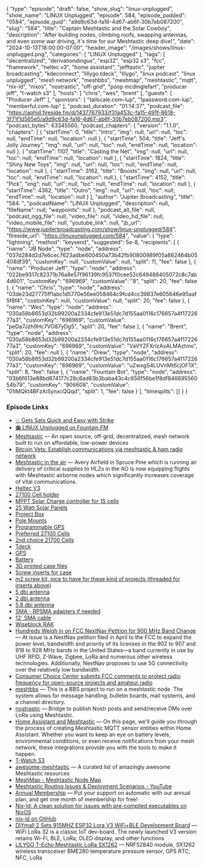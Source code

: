 {
  "type": "episode",
  "draft": false,
  "show_slug": "linux-unplugged",
  "show_name": "LINUX Unplugged",
  "episode": 584,
  "episode_padded": "0584",
  "episode_guid": "a9d9c63d-fa16-4d67-ab6f-30b7eb087200",
  "slug": "584",
  "title": "Captain Meshtastic and the Solar Cowboy",
  "description": "After building nodes, climbing roofs, swapping antennas, and even some war driving, it's time for our Meshtastic deep dive!",
  "date": "2024-10-13T18:00:00-07:00",
  "header_image": "/images/shows/linux-unplugged.png",
  "categories": [
    "LINUX Unplugged"
  ],
  "tags": [
    "decentralized",
    "derivationdingus",
    "esp32",
    "esp32 s3",
    "fcc",
    "framework",
    "heltec v3",
    "home assistant",
    "jefftastic",
    "jupiter broadcasting",
    "kdeconnect",
    "lillygo tdeck",
    "lilygo",
    "linux podcast",
    "linux unplugged",
    "mesh network",
    "meshbbs",
    "meshmap",
    "meshtastic",
    "mqtt",
    "nix-ld",
    "nixos",
    "nostrastic",
    "off-grid",
    "poop mcdinglefart",
    "producer jeff",
    "t-watch s3"
  ],
  "hosts": [
    "chris",
    "wes",
    "brent"
  ],
  "guests": [
    "Producer Jeff"
  ],
  "sponsors": [
    "tailscale.com-lup",
    "1password.com-lup",
    "memberful.com-lup"
  ],
  "podcast_duration": "01:14:37",
  "podcast_file": "https://aphid.fireside.fm/d/1437767933/f31a453c-fa15-491f-8618-3f71f1d565e5/a9d9c63d-fa16-4d67-ab6f-30b7eb087200.mp3",
  "podcast_bytes": 63345560,
  "podcast_chapters": {
    "version": "1.1.0",
    "chapters": [
      {
        "startTime": 0,
        "title": "Intro",
        "img": null,
        "url": null,
        "toc": null,
        "endTime": null,
        "location": null
      },
      {
        "startTime": 504,
        "title": "Jeff's Jolly Journey",
        "img": null,
        "url": null,
        "toc": null,
        "endTime": null,
        "location": null
      },
      {
        "startTime": 1107,
        "title": "Casting the Net",
        "img": null,
        "url": null,
        "toc": null,
        "endTime": null,
        "location": null
      },
      {
        "startTime": 1824,
        "title": "Shiny New Toys",
        "img": null,
        "url": null,
        "toc": null,
        "endTime": null,
        "location": null
      },
      {
        "startTime": 3162,
        "title": "Boosts",
        "img": null,
        "url": null,
        "toc": null,
        "endTime": null,
        "location": null
      },
      {
        "startTime": 4152,
        "title": "Pick",
        "img": null,
        "url": null,
        "toc": null,
        "endTime": null,
        "location": null
      },
      {
        "startTime": 4362,
        "title": "Outro",
        "img": null,
        "url": null,
        "toc": null,
        "endTime": null,
        "location": null
      }
    ],
    "author": "Jupiter Broadcasting",
    "title": "584: ",
    "podcastName": "LINUX Unplugged",
    "description": null,
    "fileName": null,
    "waypoints": null
  },
  "podcast_alt_file": null,
  "podcast_ogg_file": null,
  "video_file": null,
  "video_hd_file": null,
  "video_mobile_file": null,
  "youtube_link": null,
  "jb_url": "https://www.jupiterbroadcasting.com/show/linux-unplugged/584",
  "fireside_url": "https://linuxunplugged.com/584",
  "value": {
    "type": "lightning",
    "method": "keysend",
    "suggested": 5e-8,
    "recipients": [
      {
        "name": "JB Node",
        "type": "node",
        "address": "037d284d2d7e6cec7623adbe600450a73b42fb90800989f05a862464b05408df39",
        "customKey": null,
        "customValue": null,
        "split": 11,
        "fee": false
      },
      {
        "name": "Producer Jeff",
        "type": "node",
        "address": "022be9317c82371b76a8e57f96139fc9537f0cee52c649488405072c8c7ab4d601",
        "customKey": "696969",
        "customValue": "8",
        "split": 20,
        "fee": false
      },
      {
        "name": "Chris",
        "type": "node",
        "address": "03de23d27775ff1abc1d5770e56ee058464c9fcd4cc39837e605646e95aaf5f8f4",
        "customKey": null,
        "customValue": null,
        "split": 20,
        "fee": false
      },
      {
        "name": "Wes",
        "type": "node",
        "address": "030a58b8653d32b99200a2334cfe913e51dc7d155aa0116c176657a4f1722677a3",
        "customKey": "696969",
        "customValue": "peDa7Jzh9Hc7VO87yDg5",
        "split": 20,
        "fee": false
      },
      {
        "name": "Brent",
        "type": "node",
        "address": "030a58b8653d32b99200a2334cfe913e51dc7d155aa0116c176657a4f1722677a3",
        "customKey": "696969",
        "customValue": "VaVYZFXrIzAxALMAztmo",
        "split": 20,
        "fee": null
      },
      {
        "name": "Drew",
        "type": "node",
        "address": "030a58b8653d32b99200a2334cfe913e51dc7d155aa0116c176657a4f1722677a3",
        "customKey": "696969",
        "customValue": "uZwxgS4LUVnMt6cjOF1X",
        "split": 8,
        "fee": false
      },
      {
        "name": "Fountain Bot",
        "type": "node",
        "address": "03b6f613e88bd874177c28c6ad83b3baba43c4c656f56be1f8df84669556054b79",
        "customKey": "906608",
        "customValue": "01IMQkt4BFzAiSynxcQQqd",
        "split": 1,
        "fee": false
      }
    ],
    "timesplits": []
  }
}


### Episode Links

* [💥 Gets Sats Quick and Easy with Strike](https://strike.me/ "💥 Gets Sats Quick and Easy with Strike")
* [📻 LINUX Unplugged on Fountain.FM](https://www.fountain.fm/show/dWiuBeqpDSM86AwXRXov "📻 LINUX Unplugged  on Fountain.FM")
* [Meshtastic](https://meshtastic.org/ "Meshtastic") — An open source, off-grid, decentralized, mesh network built to run on affordable, low-power devices
* [Bitcoin Vets: Establish communications via meshtastic & ham radio network](https://x.com/bitcoinveterans/status/1842610930321940886 "Bitcoin Vets: Establish communications via meshtastic &amp; ham radio network")
* [Meshtastic in the air](https://x.com/bitcoinveterans/status/1843489584916914317 "Meshtastic in the air") — Avery Airfield in Spruce Pine which is running air delivery of critical supplies to HLZs in the AO is now equipping flights with Meshtastic airborne nodes which significantly increases coverage of vital communications.
* [Heltec V3](https://heltec.org/project/wifi-lora-32-v3/ "Heltec V3")
* [27100 Cell holder](https://www.amazon.com/dp/B0BSC8HLB9 "27100 Cell holder")
* [MPPT Solar Charge controller for 1S cells](https://www.amazon.com/dp/B0D8PN96HV "MPPT Solar Charge controller for 1S cells")
* [25 Watt Solar Panels](https://www.amazon.com/dp/B0CS35FQVH "25 Watt Solar Panels")
* [Project Box](https://www.amazon.com/dp/B0B2RH6Y9G "Project Box")
* [Pole Mounts](https://www.amazon.com/dp/B095CS9XJR "Pole Mounts")
* [Programmable GPS](https://www.amazon.com/dp/B0CWL6QZN8 "Programmable GPS")
* [Preferred 27100 Cells](https://www.18650batterystore.com/products/samsung-50s-21700-5000mah-25a-battery "Preferred 27100 Cells")
* [2nd choice 21700 Cells](https://alofthobbies.com/products/molicel-inr-21700-p42a-4200mah-li-ion-flat-top-battery "2nd choice 21700 Cells")
* [Tdeck](https://www.lilygo.cc/products/t-deck "Tdeck")
* [GPS](https://www.amazon.com/gp/aw/d/B0CHFT6K9M "GPS")
* [Battery](https://www.amazon.com/gp/aw/d/B089YB47F1 "Battery")
* [3D printed case files](https://www.printables.com/model/741124-alley-chat-td1-lilygo-t-deck-case-by-alley-cat#preview:file-qlir9 "3D printed case files")
* [Screw inserts for case](https://www.amazon.com/gp/aw/d/B0CTCSTDNH "Screw inserts for case")
* [m2 screw kit, nice to have for these kind of projects (threaded for inserts above)](https://www.amazon.com/gp/aw/d/B0CS9YSYP3 "m2 screw kit, nice to have for these kind of projects \(threaded for inserts above\)")
* [5 dbi antenna](https://www.amazon.com/gp/aw/d/B0CY232Y7W "5 dbi antenna")
* [2 dbi antenna](https://www.amazon.com/gp/aw/d/B086ZG5WBR "2 dbi antenna")
* [5.8 dbi antenna](https://store.rokland.com/collections/all-helium-antennnas/products/5-8-dbi-n-male-omni-outdoor-915-mhz-antenna-large-profile-32-height-for-helium-rak-miner-2-nebra-indoor-bobcat "5.8 dbi antenna")
* [SMA - RPSMA adapters if needed](https://www.amazon.com/dp/B09DSZM85Q "SMA - RPSMA adapters if needed")
* [12' SMA cable](https://www.amazon.com/dp/B0C3LN4XKC "12&#x27; SMA cable")
* [Wiseblock RAK](https://www.rakwireless.com/en-us/products/wisblock "Wiseblock RAK")
* [Hundreds Weigh in on FCC NextNav Petition for 900 MHz Band Change](https://www.rfidjournal.com/news/hundreds-weigh-in-on-fcc-nextnav-petition-for-900-mhz-band-change/221647/ "Hundreds Weigh in on FCC NextNav Petition for 900 MHz Band Change") — At issue is a NextNav petition filed in April to the FCC to expand the power level, bandwidth and priority of its licenses in the 902 to 907 and 918 to 928 MHz bands in the United States—a band currently in use by UHF RFID, Z-Wave, Zigbee, LoRa and numerous other wireless technologies. Additionally, NextNav proposes to use 5G connectivity over the relatively low bandwidth.
* [Consumer Choice Center submits FCC comments to protect radio frequency for open-source projects and amateur radio](https://consumerchoicecenter.org/consumer-choice-center-submits-fcc-comments-to-protect-radio-frequency-for-open-source-projects-and-amateur-radio/ "Consumer Choice Center submits FCC comments to protect radio frequency for open-source projects and amateur radio")
* [meshbbs](https://github.com/joshbressers/meshbbs "meshbbs") — This is a BBS project to run on a meshtastic node. The system allows for message handling, bulletin boards, mail systems, and a channel directory.
* [nostrastic](https://github.com/quixotesystems/nostrastic "nostrastic") — Bridge to publish Nostr posts and send/receive DMs over LoRa using Meshtastic.
* [Home Assistant and Meshtastic](https://meshtastic.org/docs/software/integrations/mqtt/home-assistant/ "Home Assistant and Meshtastic") — On this page, we'll guide you through the process of creating Meshtastic MQTT sensor entities within Home Assistant. Whether you want to keep an eye on battery levels, environmental conditions, or even receive notifications from your mesh network, these integrations provide you with the tools to make it happen.
* [T-Watch S3](https://www.lilygo.cc/products/t-watch-s3 "T-Watch S3")
* [awesome-meshtastic](https://github.com/ShakataGaNai/awesome-meshtastic/ "awesome-meshtastic") — A curated list of amazingly awesome Meshtastic resources
* [MeshMap - Meshtastic Node Map](https://meshmap.net/ "MeshMap - Meshtastic Node Map")
* [Meshtastic Routing Issues & Deployment Scenarios - YouTube](https://www.youtube.com/watch?v=htjwtnjQkkE "Meshtastic Routing Issues &amp; Deployment Scenarios - YouTube")
* [Annual Membership](https://jupitersignal.memberful.com/checkout?plan=117630 "Annual Membership") — Put your support on automatic with our annual plan, and get one month of membership for free!
* [Nix-ld: A clean solution for issues with pre-compiled executables on NixOS](https://blog.thalheim.io/2022/12/31/nix-ld-a-clean-solution-for-issues-with-pre-compiled-executables-on-nixos/ "Nix-ld: A clean solution for issues with pre-compiled executables on NixOS")
* [nix-ld on GitHub](https://github.com/nix-community/nix-ld "nix-ld on GitHub")
* [DIYmall 2 Sets 915MHZ ESP32 Lora V3 WiFi+BLE Development Board](https://www.amazon.com/Assembled-0-96inch-Bluetooth-Development-Transceiver/dp/B08629526P "DIYmall 2 Sets 915MHZ ESP32 Lora V3 WiFi+BLE Development Board") — WiFi LoRa 32 is a classic IoT dev-board. The newly launched V3 version retains Wi-Fi, BLE, LoRa, OLED display, and other functions
* [LILYGO T-Echo Meshtastic LoRa SX1262](https://www.amazon.com/LILYGO-Wireless-Meshtastic-Development-NRF52840/dp/B0B658DZ9Z "LILYGO T-Echo Meshtastic LoRa SX1262") — NRF52840 module, SX1262 wireless transceiver BME280 temperature pressure sensor, GPS RTC, NFC, LoRa
